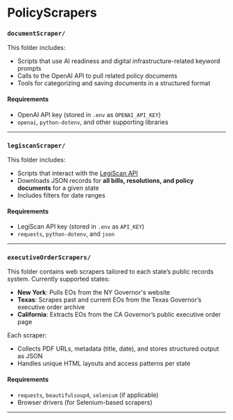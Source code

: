 #  PolicyScrapers

### `documentScraper/`

This folder includes:
- Scripts that use AI readiness and digital infrastructure-related keyword prompts
- Calls to the OpenAI API to pull related policy documents
- Tools for categorizing and saving documents in a structured format

#### Requirements
- OpenAI API key (stored in `.env` as `OPENAI_API_KEY`)
- `openai`, `python-dotenv`, and other supporting libraries

---

### `legiscanScraper/`

This folder includes:
- Scripts that interact with the [LegiScan API](https://legiscan.com)
- Downloads JSON records for **all bills, resolutions, and policy documents** for a given state
- Includes filters for date ranges 

#### Requirements
- LegiScan API key (stored in `.env` as `API_KEY`)
- `requests`, `python-dotenv`, and `json`

---

### `executiveOrderScrapers/`

This folder contains web scrapers tailored to each state’s public records system. Currently supported states:
- **New York**: Pulls EOs from the NY Governor's website
- **Texas**: Scrapes past and current EOs from the Texas Governor’s executive order archive
- **California**: Extracts EOs from the CA Governor’s public executive order page

Each scraper:
- Collects PDF URLs, metadata (title, date), and stores structured output as JSON
- Handles unique HTML layouts and access patterns per state

#### Requirements
- `requests`, `beautifulsoup4`, `selenium` (if applicable)
- Browser drivers (for Selenium-based scrapers)

---

